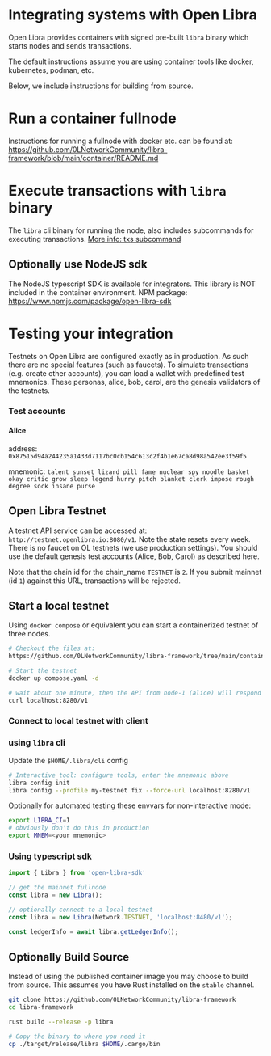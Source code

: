 # Integrating systems with Open Libra

Open Libra provides containers with signed pre-built `libra` binary which starts nodes and sends transactions.

The default instructions assume you are using container tools like docker, kubernetes, podman, etc.

Below, we include instructions for building from source.

# Run a container fullnode

Instructions for running a fullnode with docker etc. can be found at: https://github.com/0LNetworkCommunity/libra-framework/blob/main/container/README.md

# Execute transactions with `libra` binary
The `libra` cli binary for running the node, also includes subcommands for executing transactions.
[More info: txs subcommand](/docs/references/tools/cli-tools/txs/transfer.md)

## Optionally use NodeJS sdk
The NodeJS typescript SDK is available for integrators. This library is NOT included in the container environment.
NPM package: https://www.npmjs.com/package/open-libra-sdk

# Testing your integration
Testnets on Open Libra are configured exactly as in production. As such there are no special features (such as faucets).
To simulate transactions (e.g. create other accounts), you can load a wallet with predefined test mnemonics. These personas, alice, bob, carol, are the genesis validators of the testnets.

### Test accounts
#### Alice
address: `0x87515d94a244235a1433d7117bc0cb154c613c2f4b1e67ca8d98a542ee3f59f5`

mnemonic: `talent sunset lizard pill fame nuclear spy noodle basket okay critic grow sleep legend hurry pitch blanket clerk impose rough degree sock insane purse`

## Open Libra Testnet

A testnet API service can be accessed at: `http://testnet.openlibra.io:8080/v1`. Note the state resets every week. There is no faucet on OL testnets (we use production settings). You should use the default genesis test accounts (Alice, Bob, Carol) as described here.

Note that the chain id for the chain_name `TESTNET` is `2`. If you submit mainnet (id `1`) against this URL, transactions will be rejected.

## Start a local testnet

Using `docker compose` or equivalent you can start a containerized testnet of three nodes.
```bash
# Checkout the files at:
https://github.com/0LNetworkCommunity/libra-framework/tree/main/container

# Start the testnet
docker up compose.yaml -d

# wait about one minute, then the API from node-1 (alice) will respond
curl localhost:8280/v1
```
### Connect to local testnet with client

### using `libra` cli
Update the `$HOME/.libra/cli` config

```bash
# Interactive tool: configure tools, enter the mnemonic above
libra config init
libra config --profile my-testnet fix --force-url localhost:8280/v1
```

Optionally for automated testing these envvars for non-interactive mode:

```bash
export LIBRA_CI=1
# obviously don't do this in production
export MNEM=<your mnemonic>
```

### Using typescript sdk

```ts
import { Libra } from 'open-libra-sdk'

// get the mainnet fullnode
const libra = new Libra();

// optionally connect to a local testnet
const libra = new Libra(Network.TESTNET, 'localhost:8480/v1');

const ledgerInfo = await libra.getLedgerInfo();
```

## Optionally Build Source
Instead of using the published container image you may choose to build from source. This assumes you have Rust installed on the `stable` channel.

```bash
git clone https://github.com/0LNetworkCommunity/libra-framework
cd libra-framework

rust build --release -p libra

# Copy the binary to where you need it
cp ./target/release/libra $HOME/.cargo/bin
```
